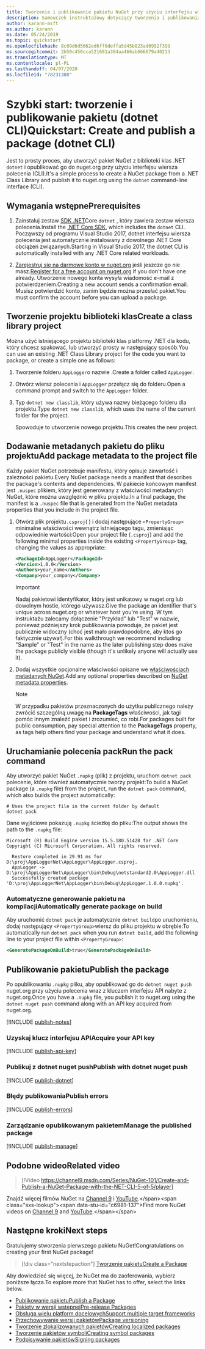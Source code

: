 ```yaml
---
title: Tworzenie i publikowanie pakietu NuGet przy użyciu interfejsu wiersza polecenia dotnet
description: Samouczek instruktażowy dotyczący tworzenia i publikowania pakietu NuGet przy użyciu interfejsu wiersza polecenia .NET Core, dotnet.
author: karann-msft
ms.author: karann
ms.date: 05/24/2019
ms.topic: quickstart
ms.openlocfilehash: 8c09d6d5662ed6ff0deffa5d45b823ad0992f399
ms.sourcegitcommit: 2b50c450cca521681a384aa466ab666679a40213
ms.translationtype: MT
ms.contentlocale: pl-PL
ms.lasthandoff: 04/07/2020
ms.locfileid: "78231308"
---
```

# <a name="quickstart-create-and-publish-a-package-dotnet-cli"></a><span data-ttu-id="c6981-103">Szybki start: tworzenie i publikowanie pakietu (dotnet CLI)</span><span class="sxs-lookup"><span data-stu-id="c6981-103">Quickstart: Create and publish a package (dotnet CLI)</span></span>

<span data-ttu-id="c6981-104">Jest to prosty proces, aby utworzyć pakiet NuGet z biblioteki klas .NET `dotnet` i opublikować go do nuget.org przy użyciu interfejsu wiersza polecenia (CLI).</span><span class="sxs-lookup"><span data-stu-id="c6981-104">It's a simple process to create a NuGet package from a .NET Class Library and publish it to nuget.org using the `dotnet` command-line interface (CLI).</span></span>

## <a name="prerequisites"></a><span data-ttu-id="c6981-105">Wymagania wstępne</span><span class="sxs-lookup"><span data-stu-id="c6981-105">Prerequisites</span></span>

1. <span data-ttu-id="c6981-106">Zainstaluj zestaw [SDK .NET](https://www.microsoft.com/net/download/)Core `dotnet` , który zawiera zestaw wiersza polecenia.</span><span class="sxs-lookup"><span data-stu-id="c6981-106">Install the [.NET Core SDK](https://www.microsoft.com/net/download/), which includes the `dotnet` CLI.</span></span> <span data-ttu-id="c6981-107">Począwszy od programu Visual Studio 2017, dotnet interfejsu wiersza polecenia jest automatycznie instalowany z dowolnego .NET Core obciążeń związanych.</span><span class="sxs-lookup"><span data-stu-id="c6981-107">Starting in Visual Studio 2017, the dotnet CLI is automatically installed with any .NET Core related workloads.</span></span>

1. <span data-ttu-id="c6981-108">[Zarejestruj się na darmowe konto w nuget.org](https://www.nuget.org/users/account/LogOn?returnUrl=%2F) jeśli jeszcze go nie masz.</span><span class="sxs-lookup"><span data-stu-id="c6981-108">[Register for a free account on nuget.org](https://www.nuget.org/users/account/LogOn?returnUrl=%2F) if you don't have one already.</span></span> <span data-ttu-id="c6981-109">Utworzenie nowego konta wysyła wiadomość e-mail z potwierdzeniem.</span><span class="sxs-lookup"><span data-stu-id="c6981-109">Creating a new account sends a confirmation email.</span></span> <span data-ttu-id="c6981-110">Musisz potwierdzić konto, zanim będzie można przesłać pakiet.</span><span class="sxs-lookup"><span data-stu-id="c6981-110">You must confirm the account before you can upload a package.</span></span>

## <a name="create-a-class-library-project"></a><span data-ttu-id="c6981-111">Tworzenie projektu biblioteki klas</span><span class="sxs-lookup"><span data-stu-id="c6981-111">Create a class library project</span></span>

<span data-ttu-id="c6981-112">Można użyć istniejącego projektu biblioteki klas platformy .NET dla kodu, który chcesz spakować, lub utworzyć prosty w następujący sposób:</span><span class="sxs-lookup"><span data-stu-id="c6981-112">You can use an existing .NET Class Library project for the code you want to package, or create a simple one as follows:</span></span>

1. <span data-ttu-id="c6981-113">Tworzenie folderu `AppLogger`o nazwie .</span><span class="sxs-lookup"><span data-stu-id="c6981-113">Create a folder called `AppLogger`.</span></span>

1. <span data-ttu-id="c6981-114">Otwórz wiersz polecenia i `AppLogger` przełącz się do folderu.</span><span class="sxs-lookup"><span data-stu-id="c6981-114">Open a command prompt and switch to the `AppLogger` folder.</span></span>

1. <span data-ttu-id="c6981-115">Typ `dotnet new classlib`, który używa nazwy bieżącego folderu dla projektu.</span><span class="sxs-lookup"><span data-stu-id="c6981-115">Type `dotnet new classlib`, which uses the name of the current folder for the project.</span></span>

   <span data-ttu-id="c6981-116">Spowoduje to utworzenie nowego projektu.</span><span class="sxs-lookup"><span data-stu-id="c6981-116">This creates the new project.</span></span>

## <a name="add-package-metadata-to-the-project-file"></a><span data-ttu-id="c6981-117">Dodawanie metadanych pakietu do pliku projektu</span><span class="sxs-lookup"><span data-stu-id="c6981-117">Add package metadata to the project file</span></span>

<span data-ttu-id="c6981-118">Każdy pakiet NuGet potrzebuje manifestu, który opisuje zawartość i zależności pakietu.</span><span class="sxs-lookup"><span data-stu-id="c6981-118">Every NuGet package needs a manifest that describes the package's contents and dependencies.</span></span> <span data-ttu-id="c6981-119">W pakiecie końcowym manifest jest `.nuspec` plikiem, który jest generowany z właściwości metadanych NuGet, które można uwzględnić w pliku projektu.</span><span class="sxs-lookup"><span data-stu-id="c6981-119">In a final package, the manifest is a `.nuspec` file that is generated from the NuGet metadata properties that you include in the project file.</span></span>

1. <span data-ttu-id="c6981-120">Otwórz plik projektu`.csproj`( ) i dodaj następujące `<PropertyGroup>` minimalne właściwości wewnątrz istniejącego tagu, zmieniając odpowiednie wartości:</span><span class="sxs-lookup"><span data-stu-id="c6981-120">Open your project file (`.csproj`) and add the following minimal properties inside the existing `<PropertyGroup>` tag, changing the values as appropriate:</span></span>

    ```xml
    <PackageId>AppLogger</PackageId>
    <Version>1.0.0</Version>
    <Authors>your_name</Authors>
    <Company>your_company</Company>
    ```

    > [!Important]
    > <span data-ttu-id="c6981-121">Nadaj pakietowi identyfikator, który jest unikatowy w nuget.org lub dowolnym hostie, którego używasz.</span><span class="sxs-lookup"><span data-stu-id="c6981-121">Give the package an identifier that's unique across nuget.org or whatever host you're using.</span></span> <span data-ttu-id="c6981-122">W tym instruktażu zalecamy dołączenie "Przykład" lub "Test" w nazwie, ponieważ późniejszy krok publikowania powoduje, że pakiet jest publicznie widoczny (choć jest mało prawdopodobne, aby ktoś go faktycznie używał).</span><span class="sxs-lookup"><span data-stu-id="c6981-122">For this walkthrough we recommend including "Sample" or "Test" in the name as the later publishing step does make the package publicly visible (though it's unlikely anyone will actually use it).</span></span>

1. <span data-ttu-id="c6981-123">Dodaj wszystkie opcjonalne właściwości opisane we [właściwościach metadanych NuGet](/dotnet/core/tools/csproj#nuget-metadata-properties).</span><span class="sxs-lookup"><span data-stu-id="c6981-123">Add any optional properties described on [NuGet metadata properties](/dotnet/core/tools/csproj#nuget-metadata-properties).</span></span>

    > [!Note]
    > <span data-ttu-id="c6981-124">W przypadku pakietów przeznaczonych do użytku publicznego należy zwrócić szczególną uwagę na **PackageTags** właściwości, jak tagi pomóc innym znaleźć pakiet i zrozumieć, co robi.</span><span class="sxs-lookup"><span data-stu-id="c6981-124">For packages built for public consumption, pay special attention to the **PackageTags** property, as tags help others find your package and understand what it does.</span></span>

## <a name="run-the-pack-command"></a><span data-ttu-id="c6981-125">Uruchamianie polecenia pack</span><span class="sxs-lookup"><span data-stu-id="c6981-125">Run the pack command</span></span>

<span data-ttu-id="c6981-126">Aby utworzyć pakiet NuGet `.nupkg` (plik) z projektu, uruchom `dotnet pack` polecenie, które również automatycznie tworzy projekt:</span><span class="sxs-lookup"><span data-stu-id="c6981-126">To build a NuGet package (a `.nupkg` file) from the project, run the `dotnet pack` command, which also builds the project automatically:</span></span>

```dotnetcli
# Uses the project file in the current folder by default
dotnet pack
```

<span data-ttu-id="c6981-127">Dane wyjściowe pokazują `.nupkg` ścieżkę do pliku:</span><span class="sxs-lookup"><span data-stu-id="c6981-127">The output shows the path to the `.nupkg` file:</span></span>

```output
Microsoft (R) Build Engine version 15.5.180.51428 for .NET Core
Copyright (C) Microsoft Corporation. All rights reserved.

  Restore completed in 29.91 ms for D:\proj\AppLoggerNet\AppLogger\AppLogger.csproj.
  AppLogger -> D:\proj\AppLoggerNet\AppLogger\bin\Debug\netstandard2.0\AppLogger.dll
  Successfully created package 'D:\proj\AppLoggerNet\AppLogger\bin\Debug\AppLogger.1.0.0.nupkg'.
```

### <a name="automatically-generate-package-on-build"></a><span data-ttu-id="c6981-128">Automatyczne generowanie pakietu na kompilacji</span><span class="sxs-lookup"><span data-stu-id="c6981-128">Automatically generate package on build</span></span>

<span data-ttu-id="c6981-129">Aby uruchomić `dotnet pack` je automatycznie `dotnet build`po uruchomieniu, dodaj następujący `<PropertyGroup>`wiersz do pliku projektu w obrębie:</span><span class="sxs-lookup"><span data-stu-id="c6981-129">To automatically run `dotnet pack` when you run `dotnet build`, add the following line to your project file within `<PropertyGroup>`:</span></span>

```xml
<GeneratePackageOnBuild>true</GeneratePackageOnBuild>
```

## <a name="publish-the-package"></a><span data-ttu-id="c6981-130">Publikowanie pakietu</span><span class="sxs-lookup"><span data-stu-id="c6981-130">Publish the package</span></span>

<span data-ttu-id="c6981-131">Po opublikowaniu `.nupkg` pliku, aby opublikować go do `dotnet nuget push` nuget.org przy użyciu polecenia wraz z kluczem interfejsu API nabyte z nuget.org.</span><span class="sxs-lookup"><span data-stu-id="c6981-131">Once you have a `.nupkg` file, you publish it to nuget.org using the `dotnet nuget push` command along with an API key acquired from nuget.org.</span></span>

[!INCLUDE [publish-notes](includes/publish-notes.md)]

### <a name="acquire-your-api-key"></a><span data-ttu-id="c6981-132">Uzyskaj klucz interfejsu API</span><span class="sxs-lookup"><span data-stu-id="c6981-132">Acquire your API key</span></span>

[!INCLUDE [publish-api-key](includes/publish-api-key.md)]

### <a name="publish-with-dotnet-nuget-push"></a><span data-ttu-id="c6981-133">Publikuj z dotnet nuget push</span><span class="sxs-lookup"><span data-stu-id="c6981-133">Publish with dotnet nuget push</span></span>

[!INCLUDE [publish-dotnet](includes/publish-dotnet.md)]

### <a name="publish-errors"></a><span data-ttu-id="c6981-134">Błędy publikowania</span><span class="sxs-lookup"><span data-stu-id="c6981-134">Publish errors</span></span>

[!INCLUDE [publish-errors](includes/publish-errors.md)]

### <a name="manage-the-published-package"></a><span data-ttu-id="c6981-135">Zarządzanie opublikowanym pakietem</span><span class="sxs-lookup"><span data-stu-id="c6981-135">Manage the published package</span></span>

[!INCLUDE [publish-manage](includes/publish-manage.md)]

## <a name="related-video"></a><span data-ttu-id="c6981-136">Podobne wideo</span><span class="sxs-lookup"><span data-stu-id="c6981-136">Related video</span></span>

> [!Video https://channel9.msdn.com/Series/NuGet-101/Create-and-Publish-a-NuGet-Package-with-the-NET-CLI-5-of-5/player]

<span data-ttu-id="c6981-137">Znajdź więcej filmów NuGet na [Channel 9](https://channel9.msdn.com/Series/NuGet-101) i [YouTube](https://www.youtube.com/playlist?list=PLdo4fOcmZ0oVLvfkFk8O9h6v2Dcdh2bh_).</span><span class="sxs-lookup"><span data-stu-id="c6981-137">Find more NuGet videos on [Channel 9](https://channel9.msdn.com/Series/NuGet-101) and [YouTube](https://www.youtube.com/playlist?list=PLdo4fOcmZ0oVLvfkFk8O9h6v2Dcdh2bh_).</span></span>

## <a name="next-steps"></a><span data-ttu-id="c6981-138">Następne kroki</span><span class="sxs-lookup"><span data-stu-id="c6981-138">Next steps</span></span>

<span data-ttu-id="c6981-139">Gratulujemy stworzenia pierwszego pakietu NuGet!</span><span class="sxs-lookup"><span data-stu-id="c6981-139">Congratulations on creating your first NuGet package!</span></span>

> [!div class="nextstepaction"]
> [<span data-ttu-id="c6981-140">Tworzenie pakietu</span><span class="sxs-lookup"><span data-stu-id="c6981-140">Create a Package</span></span>](../create-packages/creating-a-package-dotnet-cli.md)

<span data-ttu-id="c6981-141">Aby dowiedzieć się więcej, że NuGet ma do zaoferowania, wybierz poniższe łącza.</span><span class="sxs-lookup"><span data-stu-id="c6981-141">To explore more that NuGet has to offer, select the links below.</span></span>

- [<span data-ttu-id="c6981-142">Publikowanie pakietu</span><span class="sxs-lookup"><span data-stu-id="c6981-142">Publish a Package</span></span>](../nuget-org/publish-a-package.md)
- [<span data-ttu-id="c6981-143">Pakiety w wersji wstępnej</span><span class="sxs-lookup"><span data-stu-id="c6981-143">Pre-release Packages</span></span>](../create-packages/Prerelease-Packages.md)
- [<span data-ttu-id="c6981-144">Obsługa wielu platform docelowych</span><span class="sxs-lookup"><span data-stu-id="c6981-144">Support multiple target frameworks</span></span>](../create-packages/multiple-target-frameworks-project-file.md)
- [<span data-ttu-id="c6981-145">Przechowywanie wersji pakietów</span><span class="sxs-lookup"><span data-stu-id="c6981-145">Package versioning</span></span>](../concepts/package-versioning.md)
- [<span data-ttu-id="c6981-146">Tworzenie zlokalizowanych pakietów</span><span class="sxs-lookup"><span data-stu-id="c6981-146">Creating localized packages</span></span>](../create-packages/creating-localized-packages.md)
- [<span data-ttu-id="c6981-147">Tworzenie pakietów symboli</span><span class="sxs-lookup"><span data-stu-id="c6981-147">Creating symbol packages</span></span>](../create-packages/symbol-packages-snupkg.md)
- [<span data-ttu-id="c6981-148">Podpisywanie pakietów</span><span class="sxs-lookup"><span data-stu-id="c6981-148">Signing packages</span></span>](../create-packages/Sign-a-package.md)
